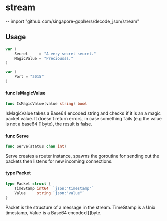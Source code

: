 # stream
--
    import "github.com/singapore-gophers/decode_json/stream"


## Usage

```go
var (
	Secret     = "A very secret secret."
	MagicValue = "Preciousss."
)
```

```go
var (
	Port = "2015"
)
```

#### func  IsMagicValue

```go
func IsMagicValue(value string) bool
```
IsMagicValue takes a Base64 encoded string and checks if it is an a magic packet
value. It doesn't return errors, in case something fails (e.g the value is not a
base64 []byte), the result is false.

#### func  Serve

```go
func Serve(status chan int)
```
Serve creates a router instance, spawns the goroutine for sending out the
packets then listens for new incoming connections.

#### type Packet

```go
type Packet struct {
	TimeStamp int64  `json:"timestamp"`
	Value     string `json:"value"`
}
```

Packet is the structure of a message in the stream. TimeStamp is a Unix
timestamp, Value is a Base64 encoded []byte.
